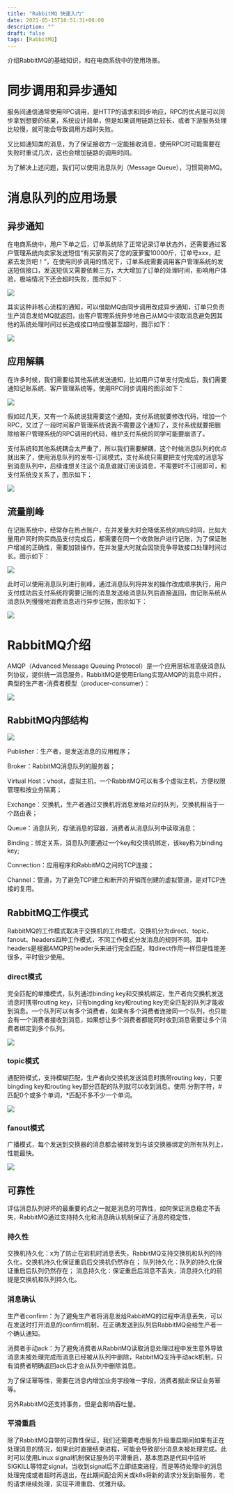```yaml
---
title: "RabbitMQ 快速入门"
date: 2021-05-15T16:51:31+08:00
description: ""
draft: false
tags: [RabbitMQ]
---
```


介绍RabbitMQ的基础知识，和在电商系统中的使用场景。
<!--more-->


# 同步调用和异步通知

服务间通信通常使用RPC调用，是HTTP的请求和同步响应，RPC的优点是可以同步拿到想要的结果，系统设计简单，但是如果调用链路比较长，或者下游服务处理比较慢，就可能会导致调用方超时失败。

又比如通知类的消息，为了保证接收方一定能接收消息，使用RPC时可能需要在失败时重试几次，这也会增加链路的调用时间。

为了解决上述问题，我们可以使用消息队列（Message Queue），习惯简称MQ。

# 消息队列的应用场景

## 异步通知

在电商系统中，用户下单之后，订单系统除了正常记录订单状态外，还需要通过客户管理系统向卖家发送短信“有买家购买了您的菠萝蜜10000斤，订单号xxx，赶紧去发货吧！”，在使用同步调用的情况下，订单系统需要调用客户管理系统的发送短信接口，发送短信又需要依赖三方，大大增加了订单的处理时间，影响用户体验，极端情况下还会超时失败，图示如下：

![](https://cdn.jsdelivr.net/gh/meetbetter/cloudimg@main/img/20210516225135-RPC同步发送短信.png)

其实这种非核心流程的通知，可以借助MQ由同步调用改成异步通知，订单只负责生产消息发给MQ就返回，由客户管理系统异步地自己从MQ中读取消息避免因其他的系统处理时间过长造成接口响应慢甚至超时，图示如下：

![](https://cdn.jsdelivr.net/gh/meetbetter/cloudimg@main/img/20210516230126-MQ异步发送短信.png)

## 应用解耦

在许多时候，我们需要给其他系统发送通知，比如用户订单支付完成后，我们需要通知记账系统、客户管理系统等，使用RPC同步调用的图示如下：

![](https://cdn.jsdelivr.net/gh/meetbetter/cloudimg@main/img/20210516215320-RPC和MQ异步通知.png)

假如过几天，又有一个系统说我需要这个通知，支付系统就要修改代码，增加一个RPC，又过了一段时间客户管理系统说我不需要这个通知了，支付系统就要把删除给客户管理系统的RPC调用的代码，维护支付系统的同学可能要崩溃了。

支付系统和其他系统耦合太严重了，所以我们需要解耦，这个时候消息队列的优点就出来了，使用消息队列的发布-订阅模式，支付系统只需要把支付完成的消息写到消息队列中，后续谁想关注这个消息谁就订阅该消息，不需要时不订阅即可，和支付系统没关系了，图示如下：

![](https://cdn.jsdelivr.net/gh/meetbetter/cloudimg@main/img/20210516215824-RPC通知和MQ异步通知.png)

## 流量削峰

在记账系统中，经常存在热点账户，在并发量大时会降低系统的响应时间，比如大量用户同时购买商品支付完成后，都需要在同一个收款账户进行记账，为了保证账户增减的正确性，需要加锁操作，在并发量大时就会因锁竞争导致接口处理时间过长。图示如下：

![](https://cdn.jsdelivr.net/gh/meetbetter/cloudimg@main/img/20210516232718-RPC同步机长.png)

此时可以使用消息队列进行削峰，通过消息队列将并发的操作改成顺序执行，用户支付成功后支付系统将需要记账的消息发送给消息队列后直接返回，由记账系统从消息队列慢慢地消费消息进行异步记账，图示如下：

![](https://cdn.jsdelivr.net/gh/meetbetter/cloudimg@main/img/20210516233339-MQ异步记账.png)

# RabbitMQ介绍

AMQP（Advanced Message Queuing Protocol）是一个应用层标准高级消息队列协议，提供统一消息服务，RabbitMQ是使用Erlang实现AMQP的消息中间件，典型的生产者-消费者模型（producer-consumer）：

![](https://cdn.jsdelivr.net/gh/meetbetter/cloudimg@main/img/20210516234121-MQ生产者消费者模型.png)

## RabbitMQ内部结构

![](https://cdn.jsdelivr.net/gh/meetbetter/cloudimg@main/img/20210516234401-RabbitMQ内部结构.png)

Publisher：生产者，是发送消息的应用程序；

Broker：RabbitMQ消息队列的服务器；

Virtual Host：vhost，虚拟主机，一个RabbitMQ可以有多个虚拟主机，方便权限管理和按业务隔离；

Exchange：交换机，生产者通过交换机将消息发给对应的队列，交换机相当于一个路由表；

Queue：消息队列，存储消息的容器，消费者从消息队列中读取消息；

Binding：绑定关系，消息队列要通过一个key和交换机绑定，该key称为binding key;

Connection：应用程序和RabbitMQ之间的TCP连接；

Channel：管道，为了避免TCP建立和断开的开销而创建的虚拟管道，是对TCP连接的复用。

## RabbitMQ工作模式

RabbitMQ的工作模式取决于交换机的工作模式，交换机分为direct、topic、fanout、headers四种工作模式，不同工作模式分发消息的规则不同。其中headers是根据AMQP的header头来进行完全匹配，和direct作用一样但是性能差很多，平时很少使用。

### direct模式

完全匹配的单播模式，队列通过binding key和交换机绑定，生产者向交换机发送消息时携带routing key，只有bingding key和routing key完全匹配的队列才能收到消息。一个队列可以有多个消费者，如果有多个消费者连接同一个队列，也只能会有一个消费者接收到消息，如果想让多个消费者都能同时收到消息需要让多个消费者绑定到多个队列。

![](https://cdn.jsdelivr.net/gh/meetbetter/cloudimg@main/img/20210519211500-RabbitMQ-direct模式.png)

### topic模式

通配符模式，支持模糊匹配，生产者向交换机发送消息时携带routing key，只要bingding key和routing key部分匹配的队列就可以收到消息。使用.分割字符，#匹配0个或多个单词，*匹配不多不少一个单词。

![](https://cdn.jsdelivr.net/gh/meetbetter/cloudimg@main/img/20210519211722-RabbitMQ-topic模式.png)

### fanout模式

广播模式，每个发送到交换器的消息都会被转发到与该交换器绑定的所有队列上，性能最快。

![](https://cdn.jsdelivr.net/gh/meetbetter/cloudimg@main/img/20210519211815-RabbitMQ-fanout模式.png)

## 可靠性

评估消息队列好坏的最重要的点之一就是消息的可靠性，如何保证消息稳定不丢失，RabbitMQ通过支持持久化和消息确认机制保证了消息的稳定性，

### 持久性

交换机持久化：x为了防止在宕机时消息丢失，RabbitMQ支持交换机和队列的持久化，交换机持久化保证重启后交换机仍然存在；
队列持久化：队列的持久化保证重启后队列仍然存在；
消息持久化：保证重启后消息不丢失，消息持久化的前提是交换机和队列持久化。

### 消息确认

生产者confirm：为了避免生产者将消息发给RabbitMQ的过程中消息丢失，可以在发送时打开消息的confirm机制，在正确发送到队列后RabbitMQ会给生产者一个确认通知。

消费者手动ack：为了避免消费者从RabbitMQ读取消息处理过程中发生意外导致消息未被处理完成而消息已经被从队列中删除，RabbitMQ支持手动ack机制，只有消费者明确返回ack后才会从队列中删除消息。

为了保证幂等性，需要在消息内增加业务字段唯一字段，消费者据此保证业务幂等。

另外RabbitMQ还支持事务，但是会影响吞吐量。

### 平滑重启

除了RabbitMQ自带的可靠性保证，我们还需要考虑服务升级重启期间如果有正在处理消息的情况，如果此时直接结束进程，可能会导致部分消息未被处理完成。此时可以使用Linux signal机制保证服务的平滑重启，基本思路是代码中监听SIGKILL等特定signal，当收到signal后不立即结束进程，而是等待处理中的消息处理完成或者超时再退出，在此期间配合网关或k8s将新的请求分发到新服务，老的请求继续处理，实现平滑重启、优雅升级。
